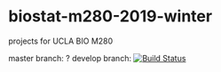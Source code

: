 # biostat-m280-2019-winter
projects for UCLA BIO M280

master branch: ?
develop branch: [![Build Status](https://travis-ci.com/qaedo/biostat-m280-2019-winter.svg?token=xNcFzqJPdNWbUozRoKzq&branch=develop)](https://travis-ci.com/qaedo/biostat-m280-2019-winter)